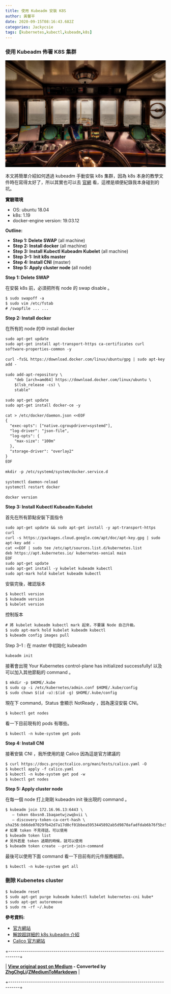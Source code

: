 ```yaml
---
title: 使用 Kubeadm 安裝 K8S
author: 黃馨平
date: 2020-09-15T08:16:43.682Z
categories: Jackycsie
tags: [kubernetes,kubectl,kubeadm,k8s]
---
```


### 使用 Kubeadm 佈署 K8S 集群


![](assets/abe1631aa600/1*8lSFV3oMv6M94RJFy-8KFw.jpeg)


本文將簡單介紹如何透過 kubeadm 手動安裝 k8s 集群，因為 k8s 本身的教學文件時在寫得太好了，所以其實也可以去 [官網](https://kubernetes.io/docs/setup/production-environment/tools/kubeadm/install-kubeadm/) 看，這裡是順便紀錄我本身碰到的坑。

**實驗環境**
- OS: ubuntu 18.04
- k8s: 1.19
- docker-engine version: 19.03.12


**Outline:**
- **Step 1: Delete SWAP** (all machine)
- **Step 2: Install docker** (all machine)
- **Step 3: Install Kubectl Kubeadm Kubelet** (all machine)
- **Step 3–1: Init k8s master**
- **Step 4: Install CNI** (master)
- **Step 5: Apply cluster node** (all node)


**Step 1: Delete SWAP**

在安裝 k8s 前，必須把所有 node 的 swap disable 。
```
$ sudo swapoff -a
$ sudo vim /etc/fstab
# /swapfile ... ...
```

**Step 2: Install docker**

在所有的 node 的中 install docker
```shell
sudo apt-get update
sudo apt-get install apt-transport-https ca-certificates curl software-properties-common -y

curl -fsSL https://download.docker.com/linux/ubuntu/gpg | sudo apt-key add -

sudo add-apt-repository \
    "deb [arch=amd64] https://download.docker.com/linux/ubuntu \
    $(lsb_release -cs) \
    stable"

sudo apt-get update
sudo apt-get install docker-ce -y

cat > /etc/docker/daemon.json <<EOF
{
  "exec-opts": ["native.cgroupdriver=systemd"],
  "log-driver": "json-file",
  "log-opts": {
    "max-size": "100m"
  },
  "storage-driver": "overlay2"
}
EOF

mkdir -p /etc/systemd/system/docker.service.d

systemctl daemon-reload
systemctl restart docker

docker version
```

**Step 3: Install Kubectl Kubeadm Kubelet**

首先在所有節點安裝下面指令
```shell
sudo apt-get update && sudo apt-get install -y apt-transport-https curl
curl -s https://packages.cloud.google.com/apt/doc/apt-key.gpg | sudo apt-key add -
cat <<EOF | sudo tee /etc/apt/sources.list.d/kubernetes.list
deb https://apt.kubernetes.io/ kubernetes-xenial main
EOF
sudo apt-get update
sudo apt-get install -y kubelet kubeadm kubectl
sudo apt-mark hold kubelet kubeadm kubectl
```

安裝完後，確認版本
```
$ kubectl version
$ kubeadm version
$ kubelet version
```

控制版本
```
# 將 kubelet kubeadm kubectl mark 起來，不要讓 Node 自己升級。
$ sudo apt-mark hold kubelet kubeadm kubectl
$ kubeadm config images pull
```

Step 3–1 : 在 master 中初始化 kubeadm
```
kubeadm init
```

接著會出現 Your Kubernetes control-plane has initialized successfully! 以及可以加入其他節點的 command 。
```
$ mkdir -p $HOME/.kube
$ sudo cp -i /etc/kubernetes/admin.conf $HOME/.kube/config
$ sudo chown $(id -u):$(id -g) $HOME/.kube/config
```

現在下 command，Status 會顯示 NotReady ，因為還沒安裝 CNI。
```
$ kubectl get nodes 
```

看一下目前現有的 pods 有哪些。
```
$ kubectl -n kube-system get pods
```

**Step 4: Install CNI**

接著安裝 CNI ，我所使用的是 Calico 因為這是官方建議的
```
$ curl https://docs.projectcalico.org/manifests/calico.yaml -O
$ kubectl apply -f calico.yaml
$ kubectl -n kube-system get pod -w
$ kubectl get nodes
```

**Step 5: Apply cluster node**

在每一個 node 打上剛剛 kubeadm init 後出現的 command 。
```
$ kubeadm join 172.16.96.13:6443 \
   — token 6bxsn0.1baqaetwjzwqbvii \
   — discovery-token-ca-cert-hash \  
sha256:b66de07029fb42d7a17d0cf01bbea5953445892ab5d9870afadfdab6b76f5bc5
# 如果 token 不見得話，可以使用
$ kubeadm token list
# 另外若是 token 過期的時候，就可以使用
$ kubeadm token create --print-join-command
```

最後可以使用下面 command 看一下目前有的元件服務細節。
```
$ kubectl -n kube-system get all
```
### **刪除 Kubenetes cluster**
```
$ kubeadm reset
$ sudo apt-get purge kubeadm kubectl kubelet kubernetes-cni kube*   
$ sudo apt-get autoremove  
$ sudo rm -rf ~/.kube
```

**參考資料:**
- [官方網站](https://kubernetes.io/docs/setup/production-environment/tools/kubeadm/install-kubeadm/)
- [解說超詳細的 k8s kubeadm 介紹](https://rickhw.github.io/2019/03/17/Container/Install-K8s-with-Kubeadm/)
- [Calico 官方網站](https://docs.projectcalico.org/getting-started/kubernetes/self-managed-onprem/onpremises)



+-----------------------------------------------------------------------------------+

| **[View original post on Medium](https://medium.com/jacky-life/%E4%BD%BF%E7%94%A8-kubeadm-%E5%AE%89%E8%A3%9D-k8s-abe1631aa600) - Converted by [ZhgChgLi](https://zhgchg.li)/[ZMediumToMarkdown](https://github.com/ZhgChgLi/ZMediumToMarkdown)** |

+-----------------------------------------------------------------------------------+
